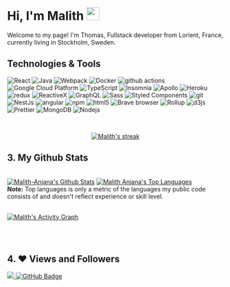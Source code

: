 <!-- <a href="#"><img width="100%" height="auto" src="https://i.imgur.com/iXuL1HG.png" height="175px"/></a> -->

<h1>Hi, I'm Malith <img src="https://raw.githubusercontent.com/MartinHeinz/MartinHeinz/master/wave.gif" width="30px"></h1>
Welcome to my page!
I'm Thomas, Fullstack developer from  Lorient, France, currently living in  Stockholm, Sweden.
  

## **Technologies & Tools**

<p align="left"> 
   <img alt="React" src="https://img.shields.io/badge/-React-45b8d8?style=flat-square&logo=react&logoColor=white" />
  <img alt="Java" src="https://img.shields.io/badge/-Java-5382A1?style=flat-square&logo=data:image/svg+xml;utf8,<svg%20xmlns='http://www.w3.org/2000/svg'%20viewBox='0%200%2024%2024'><path%20d='M6%2019h10a3%203%200%200%200%200-6H6v6z'%20fill='%235382A1'/><path%20d='M9%205s1-1%203-1%203%201%203%201'%20stroke='%23ffffff'%20stroke-width='0.8'%20fill='none'/></svg>">
  <img alt="Webpack" src="https://img.shields.io/badge/-Webpack-8DD6F9?style=flat-square&logo=webpack&logoColor=white" /> 
  <img alt="Docker" src="https://img.shields.io/badge/-Docker-46a2f1?style=flat-square&logo=docker&logoColor=white" />
  <img alt="github actions" src="https://img.shields.io/badge/-Github_Actions-2088FF?style=flat-square&logo=github-actions&logoColor=white" />
  <img alt="Google Cloud Platform" src="https://img.shields.io/badge/-Google_Cloud_Platform-1a73e8?style=flat-square&logo=google-cloud&logoColor=white" />
  <img alt="TypeScript" src="https://img.shields.io/badge/-TypeScript-007ACC?style=flat-square&logo=typescript&logoColor=white" />
  <img alt="Insomnia" src="https://img.shields.io/badge/-Insomnia-5849BE?style=flat-square&logo=insomnia&logoColor=white" />
  <img alt="Apollo" src="https://img.shields.io/badge/-Apollo%20GraphQL-311C87?style=flat-square&logo=apollo-graphql&logoColor=white" />
  <img alt="Heroku" src="https://img.shields.io/badge/-Heroku-430098?style=flat-square&logo=heroku&logoColor=white" />
  <img alt="redux" src="https://img.shields.io/badge/-Redux-764ABC?style=flat-square&logo=redux&logoColor=white" />
  <img alt="ReactiveX" src="https://img.shields.io/badge/-RxJs-B7178C?style=flat-square&logo=reactivex&logoColor=white" />
  <img alt="GraphQL" src="https://img.shields.io/badge/-GraphQL-E10098?style=flat-square&logo=graphql&logoColor=white" />
  <img alt="Sass" src="https://img.shields.io/badge/-Sass-CC6699?style=flat-square&logo=sass&logoColor=white" />
  <img alt="Styled Components" src="https://img.shields.io/badge/-Styled_Components-db7092?style=flat-square&logo=styled-components&logoColor=white" />
  <img alt="git" src="https://img.shields.io/badge/-Git-F05032?style=flat-square&logo=git&logoColor=white" />
  <img alt="NestJs" src="https://img.shields.io/badge/-NestJs-ea2845?style=flat-square&logo=nestjs&logoColor=white" />
  <img alt="angular" src="https://img.shields.io/badge/-Angular-DD0031?style=flat-square&logo=angular&logoColor=white" />
  <img alt="npm" src="https://img.shields.io/badge/-NPM-CB3837?style=flat-square&logo=npm&logoColor=white" />
  <img alt="html5" src="https://img.shields.io/badge/-HTML5-E34F26?style=flat-square&logo=html5&logoColor=white" />
  <img alt="Brave browser" src="https://img.shields.io/badge/-Brave_Browser-FB542B?style=flat-square&logo=brave&logoColor=white" />
  <img alt="Rollup" src="https://img.shields.io/badge/-Rollup-EC4A3F?style=flat-square&logo=rollup.js&logoColor=white" />
  <img alt="d3js" src="https://img.shields.io/badge/-D3.js-F9A03C?style=flat-square&logo=d3.js&logoColor=white" />
  <img alt="Prettier" src="https://img.shields.io/badge/-Prettier-F7B93E?style=flat-square&logo=prettier&logoColor=white" />
  <img alt="MongoDB" src="https://img.shields.io/badge/-MongoDB-13aa52?style=flat-square&logo=mongodb&logoColor=white" />
  <img alt="Nodejs" src="https://img.shields.io/badge/-Nodejs-43853d?style=flat-square&logo=Node.js&logoColor=white" />
</p>

<!-- [![React Badge](https://img.shields.io/badge/-React-61DBFB?style=for-the-badge&labelColor=black&logo=react&logoColor=61DBFB)](#)  [![Javascript Badge](https://img.shields.io/badge/-Javascript-F0DB4F?style=for-the-badge&labelColor=black&logo=javascript&logoColor=F0DB4F)](#) [![Typescript Badge](https://img.shields.io/badge/-Typescript-007acc?style=for-the-badge&labelColor=black&logo=typescript&logoColor=007acc)](#) [![Nodejs Badge](https://img.shields.io/badge/-Nodejs-3C873A?style=for-the-badge&labelColor=black&logo=node.js&logoColor=3C873A)](#) [![GraphQL Badge](https://img.shields.io/badge/-GraphQl-e535ab?style=for-the-badge&labelColor=black&logo=node.js&logoColor=e535ab)](#) -->
<br/>

<p align="center">
    <a href="https://github.com/Malith-Anjana/github-readme-streak-stats">
        <img title="🔥 Get streak stats for your profile at git.io/streak-stats" alt="Malith's streak" src="https://github-readme-streak-stats.herokuapp.com/?user=Malith-Anjana&theme=black-ice&hide_border=true&stroke=0000&background=060A0CD0"/>
    </a>
</p>

## **3.  My Github Stats**

  <br/>
    <a href="https://github.com/Malith-Anjana/github-readme-stats"><img alt="Malith-Anjana's Github Stats" src="https://github-readme-stats.vercel.app/api?username=Malith-Anjana&show_icons=true&count_private=true&theme=react&hide_border=true&bg_color=060A0CD0" /></a>
  <a href="https://github.com/Malith-Anjana/github-readme-stats"><img alt="Malith Anjana's Top Languages" src="https://github-readme-stats.vercel.app/api/top-langs/?username=Malith-Anjana&langs_count=8&count_private=true&layout=compact&theme=react&hide_border=true&bg_color=060A0CD0" /></a>
  <br/>
  <b>Note:</b> Top languages is only a metric of the languages my public code consists of and doesn't reflect experience or skill level.


<br/>
<br/>

<a href="https://github.com/Malith-Anjana/github-readme-activity-graph"><img alt="Malith's Activity Graph" src="https://activity-graph.herokuapp.com/graph?username=Malith-Anjana&bg_color=060A0CD0&color=5BCDEC&line=5BCDEC&point=FFFFFF&hide_border=true" /></a>

<br/>
<br/>



## **4. ❤ Views and Followers**
<a href="https://github.com/Meghna-DAS/github-profile-views-counter">
    <img src="https://komarev.com/ghpvc/?username=Malith-Anjana">
</a>
<a href="https://github.com/Malith-Anjana?tab=followers"><img src="https://img.shields.io/github/followers/Malith-Anjana?label=Followers&style=social" alt="GitHub Badge"></a>
